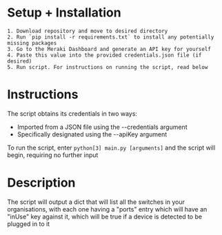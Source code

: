 # Setup + Installation
    1. Download repository and move to desired directory
    2. Run `pip install -r requirements.txt` to install any potentially missing packages
    3. Go to the Meraki Dashboard and generate an API key for yourself
    4. Paste this value into the provided credentials.json file (if desired)
    5. Run script. For instructions on running the script, read below

# Instructions
The script obtains its credentials in two ways: 
- Imported from a JSON file using the --credentials argument
- Specifically designated using the --apiKey argument

To run the script, enter `python[3] main.py [arguments]` and the script will begin, requiring no further input


# Description
The script will output a dict that will list all the switches in your organisations, with each one having a "ports" entry which will have an "inUse" key against it, which will be true if a device is detected to be plugged in to it